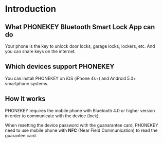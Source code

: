 # Introduction

## What PHONEKEY Bluetooth Smart Lock App can do

Your phone is the key to unlock door locks, garage locks, lockers, etc. And you can share keys on the internet.

## Which devices support PHONEKEY

You can install PHONEKEY on iOS \(iPhone 4s+\) and Android 5.0+ smartphone systems.

## How it works

PHONEKEY requires the mobile phone with Bluetooth 4.0 or higher version in order to communicate with the device \(lock\). 

When resetting the device password with the guanarantee card, PHONEKEY need to use mobile phone with **NFC** \(Near Field Communication\) to read the guarantee card.

